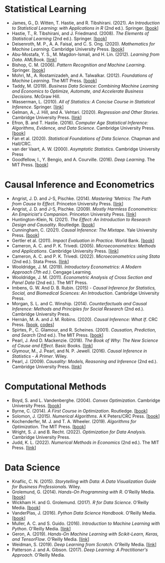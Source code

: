 # Statistical Learning

- James, G., D. Witten, T. Hastie, and R. Tibshirani. (2021). *An Introduction to Statistical Learning: with Applications in R* (2nd ed.). Springer. [[book](https://www.statlearning.com/)]
- Hastie, T., R. Tibshirani, and J. Friedmand. (2008). *The Elements of Statistical Learning* (2nd ed.). Springer. [[book](https://web.stanford.edu/~hastie/ElemStatLearn)]
- Deisenroth, M. P., A. A. Faisal, and C. S. Ong. (2020). *Mathematics for Machine Learning*. Cambridge University Press. [[book](https://mml-book.github.io/)]
- Abu-Mostafa, Y. S., M. Magdon-Ismail, and H. Lin. (2012). *Learning from Data*. AMLBook. [[link](https://work.caltech.edu/telecourse.html)]
- Bishop, C. M. (2006). *Pattern Recognition and Machine Learning*. Springer. [[book](https://www.microsoft.com/en-us/research/uploads/prod/2006/01/Bishop-Pattern-Recognition-and-Machine-Learning-2006.pdf)]
- Mohri, M., A. Rostamizadeh, and A. Talwalkar. (2012). *Foundations of Machine Learning*. The MIT Press. [[book](https://cs.nyu.edu/~mohri/mlbook/)]
- Taddy, M. (2019). *Business Data Science: Combining Machine Learning and Economics to Optimize, Automate, and Accelerate Business Decisions*. McGraw Hill.
- Wasserman, L. (2010). *All of Statistics: A Concise Course in Statistical Inference*. Springer. [[link](https://www.stat.cmu.edu/~larry/all-of-statistics/index.html)]
- Gelman, A., J. Hill, and A. Vehtari. (2020). *Regression and Other Stories*. Cambridge University Press. [[link](https://avehtari.github.io/ROS-Examples/index.html)]
- Efron, B. and T. Hastie. (2016). *Computer Age Statistical Inference: Algorithms, Evidence, and Data Science*. Cambridge University Press. [[book](https://hastie.su.domains/CASI/)]
- Fan et al. (2020). *Statistical Foundations of Data Science*. Chapman and Hall/CRC.
- van der Vaart, A. W. (2000). *Asymptotic Statistics*. Cambridge University Press
- Goodfellow, I., Y. Bengio, and A. Courville. (2016). *Deep Learning*. The MIT Press. [[book](https://www.deeplearningbook.org/)]

# Causal Inference and Econometrics

- Angrist, J. D. and J-S, Pischke. (2014). *Mastering 'Metrics: The Path from Cause to Effect*. Princeton University Press. [[link](https://www.masteringmetrics.com/)]
- Angrist, J. D. and J-S, Pischke. (2009). *Mostly Harmless Econometrics: An Empiricist's Companion*. Princeton University Press. [[link](https://www.mostlyharmlesseconometrics.com/)]
- Huntington-Klein, N. (2021). *The Effect: An Introduction to Research Design and Causality*. Routledge. [[book](https://theeffectbook.net/ch-Matching.html)]
- Cunningham, C. (2021). *Causal Inference: The Mixtape*. Yale University Press. [[book](https://mixtape.scunning.com/index.html)]
- Gertler et al. (2011). *Impact Evaluation in Practice*. World Bank. [[book](https://openknowledge.worldbank.org/handle/10986/2550)]
- Cameron, A. C. and P. K. Trivedi. (2005). *Microeconometrics: Methods and Applications*. Cambridge University Press. [[link](http://cameron.econ.ucdavis.edu/mmabook/mma.html)]
- Cameron, A. C. and P. K. Trivedi. (2022). *Microeconometrics using Stata* (2nd ed.). Stata Press. [[link](http://cameron.econ.ucdavis.edu/mus2/)]
- Wooldridge, J. M. (2019). *Introductory Econometrics: A Modern Approach (7th ed.)*. Cengage Learning.
- Wooldridge, J. M. (2011). *Econometric Analysis of Cross Section and Panel Data* (2nd ed.). The MIT Press.
- Imbens, G. W. And D. B. Rubin. (2015) - *Causal Inference for Statistics, Social, and Biomedical Sciences: An Introduction*. Cambridge University Press.
- Morgan, S. L. and C. Winship. (2014). *Counterfactuals and Causal Inference: Methods and Principles for Social Research* (2nd ed.). Cambridge University Press.
- Hernán, M. A. and J. M. Robins. (2020). *Causal Inference: What If*. CRC Press. [[book](https://www.hsph.harvard.edu/miguel-hernan/causal-inference-book), [codes](https://remlapmot.github.io/cibookex-r/)]
- Spirtes, P., C. Glamour, and R. Scheines. (2001). *Causation, Prediction, and Search* (2nd ed.). The MIT Press. [[book](https://www.cs.cmu.edu/afs/cs.cmu.edu/project/learn-43/lib/photoz/.g/web/.g/scottd/fullbook.pdf)]
- Pearl, J. And D. Mackenzie. (2018). *The Book of Why: The New Science of Cause and Effect*. Basic Books. [[link](http://bayes.cs.ucla.edu/WHY/)]
- Glymour, M., J. Pearl, and N. P. Jewell. (2016). *Causal Inference in Statistics - A Primer*. Wiley. 
- Pearl, J. (2009). *Causality: Models, Reasoning and Inference* (2nd ed.). Cambridge University Press. [[link](http://bayes.cs.ucla.edu/BOOK-2K/)]

# Computational Methods

- Boyd, S. and L. Vandenberghe. (2004). *Convex Optimization*. Cambridge University Press. [[book](https://web.stanford.edu/~boyd/cvxbook/)]
- Byrne, C. (2014). *A First Course in Optimization*. Routledge. [[book](https://faculty.uml.edu/cbyrne/optfirst0.pdf)]
- Solomon, J. (2015). *Numerical Algorithms*. A K Peters/CRC Press. [[book](https://people.csail.mit.edu/jsolomon/share/book/numerical_book.pdf)]
- Kochenderfer, M. J. and T. A. Wheeler. (2019). *Algorithms for Optimization*. The MIT Press. [[book](https://algorithmsbook.com/optimization/)]
- Wright, S. J. and B. Recht. (2022). *Optimization for Data Analysis.* Cambridge University Press. 
- Judd, K. L. (2022). *Numerical Methods in Economics* (2nd ed.). The MIT Press. [[link](https://numericalmethodsineconomics.com/)]

# Data Science

- Knaflic, C. N. (2015). *Storytelling with Data: A Data Visualization Guide for Business Professionals.* Wiley.
- Grolemund, G. (2014). *Hands-On Programming with R*. O'Reilly Media. [[book](https://rstudio-education.github.io/hopr/)]
- Wickham H. and G. Grolemund. (2017). *R for Data Science*. O'Reilly Media. [[book](https://r4ds.had.co.nz/)]
- VanderPlas, J. (2016). *Python Data Science Handbook*. O'Reilly Media. [[book](https://jakevdp.github.io/PythonDataScienceHandbook/)]
- Muller, A. C. and S. Guido. (2016). *Introduction to Machine Learning with Python*. O'Reilly Media. [[link](https://github.com/amueller/introduction_to_ml_with_python)]
- Geron, A. (2019). *Hands-On Machine Learning with Scikit-Learn, Keras, and TensorFlow*. O'Reilly Media. [[link](https://github.com/ageron/handson-ml2)]
- Weidman, S. (2019). *Deep Learning from Scratch*. O'Reilly Media. [[link](https://github.com/SethHWeidman/DLFS_code)]
- Patterson J. and A. Gibson. (2017). *Deep Learning: A Practitioner's Approach*. O'Reilly Media.



